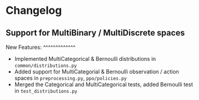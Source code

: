 Changelog
==========

Support for MultiBinary / MultiDiscrete spaces
---------------------------

New Features:
^^^^^^^^^^^^^
- Implemented MultiCategorical & Bernoulli distributions in `common/distributions.py`
- Added support for MultiCategorial & Bernoulli observation / action spaces in `preprocessing.py`, `ppo/policies.py`
- Merged the Categorical and MultiCategorical tests, added Bernoulli test in `test_distributions.py`


